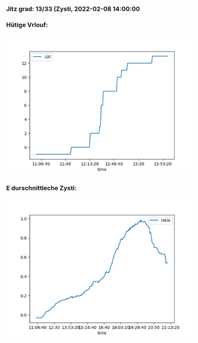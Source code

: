 ### Jitz grad: 13/33 (Zysti, 2022-02-08 14:00:00

### Hütige Vrlouf:
![Graph](Today.png)

### E durschnittleche Zysti:
![Graph](Zysti.png)